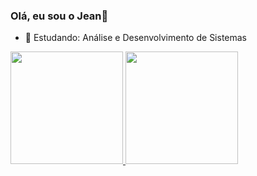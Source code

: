 ### Olá, eu sou o Jean👋
- 🌱 Estudando: Análise e Desenvolvimento de Sistemas
<div>
  <a href="https://beacons.ai/rafaballerini">
    <img height="180em" src="https://github-readme-stats.vercel.app/api?username=jeandertrevia&show_icons=true&theme=dracula&include_all_commits=true&count_private-true"/>
    <img height="180em" src="https://github-readme-stats.vercel.app/api/top-langs/?username=jeandertrevia&layout=compact&langs_count=16&theme=dracula"/>
    </div>
  
  <div>
    
  </div>
